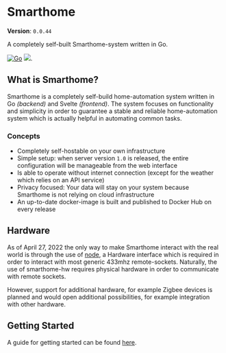 # Smarthome
**Version**: `0.0.44`

A completely self-built Smarthome-system written in Go.

[![Go](https://github.com/smarthome-go/smarthome/actions/workflows/go.yml/badge.svg)](https://github.com/smarthome-go/smarthome/actions/workflows/go.yml)
[![](https://tokei.rs/b1/github/smarthome-go/smarthome?category=code)](https://github.com/smarthome-go/smarthome).

## What is Smarthome?
Smarthome is a completely self-build home-automation system written in Go *(backend)* and Svelte *(frontend)*.
The system focuses on functionality and simplicity in order to guarantee a stable and reliable home-automation system which is actually helpful in automating common tasks.

### Concepts
- Completely self-hostable on your own infrastructure
- Simple setup: when server version `1.0` is released, the entire configuration will be manageable from the web interface
- Is able to operate without internet connection (except for the weather which relies on an API service)
- Privacy focused: Your data will stay on your system because Smarthome is not relying on cloud infrastructure
- An up-to-date docker-image is built and published to Docker Hub on every release 

## Hardware
As of April 27, 2022 the only way to make Smarthome interact with the real world is through the use of [node](https://github.com/smarthome-go/node), a Hardware interface which is required in order to interact with most generic 433mhz remote-sockets.
Naturally, the use of smarthome-hw requires physical hardware in order to communicate with remote sockets.

However, support for additional hardware, for example Zigbee devices is planned and would open additional possibilities, for example integration with other hardware.

## Getting Started
A guide for getting started can be found [here](./docs/Quickstart.md).
